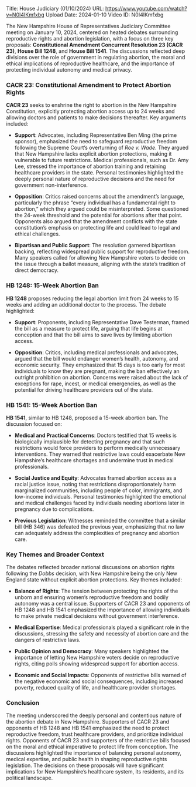 Title: House Judiciary (01/10/2024)
URL: https://www.youtube.com/watch?v=N0I4IKmfxbg
Upload Date: 2024-01-10
Video ID: N0I4IKmfxbg

The New Hampshire House of Representatives Judiciary Committee meeting on January 10, 2024, centered on heated debates surrounding reproductive rights and abortion legislation, with a focus on three key proposals: **Constitutional Amendment Concurrent Resolution 23 (CACR 23)**, **House Bill 1248**, and **House Bill 1541**. The discussions reflected deep divisions over the role of government in regulating abortion, the moral and ethical implications of reproductive healthcare, and the importance of protecting individual autonomy and medical privacy.

### **CACR 23: Constitutional Amendment to Protect Abortion Rights**
**CACR 23** seeks to enshrine the right to abortion in the New Hampshire Constitution, explicitly protecting abortion access up to 24 weeks and allowing doctors and patients to make decisions thereafter. Key arguments included:

- **Support**: Advocates, including Representative Ben Ming (the prime sponsor), emphasized the need to safeguard reproductive freedom following the Supreme Court’s overturning of *Roe v. Wade*. They argued that New Hampshire lacks explicit abortion protections, making it vulnerable to future restrictions. Medical professionals, such as Dr. Amy Lee, stressed the importance of abortion training and retaining healthcare providers in the state. Personal testimonies highlighted the deeply personal nature of reproductive decisions and the need for government non-interference.
  
- **Opposition**: Critics raised concerns about the amendment’s language, particularly the phrase “every individual has a fundamental right to abortion,” which they argued could be misinterpreted. Some questioned the 24-week threshold and the potential for abortions after that point. Opponents also argued that the amendment conflicts with the state constitution’s emphasis on protecting life and could lead to legal and ethical challenges.

- **Bipartisan and Public Support**: The resolution garnered bipartisan backing, reflecting widespread public support for reproductive freedom. Many speakers called for allowing New Hampshire voters to decide on the issue through a ballot measure, aligning with the state’s tradition of direct democracy.

### **HB 1248: 15-Week Abortion Ban**
**HB 1248** proposes reducing the legal abortion limit from 24 weeks to 15 weeks and adding an additional doctor to the process. The debate highlighted:

- **Support**: Proponents, including Representative Dave Testerman, framed the bill as a measure to protect life, arguing that life begins at conception and that the bill aims to save lives by limiting abortion access.

- **Opposition**: Critics, including medical professionals and advocates, argued that the bill would endanger women’s health, autonomy, and economic security. They emphasized that 15 days is too early for most individuals to know they are pregnant, making the ban effectively an outright prohibition on abortion. Concerns were raised about the lack of exceptions for rape, incest, or medical emergencies, as well as the potential for driving healthcare providers out of the state.

### **HB 1541: 15-Week Abortion Ban**
**HB 1541**, similar to HB 1248, proposed a 15-week abortion ban. The discussion focused on:

- **Medical and Practical Concerns**: Doctors testified that 15 weeks is biologically implausible for detecting pregnancy and that such restrictions would force providers to perform medically unnecessary interventions. They warned that restrictive laws could exacerbate New Hampshire’s healthcare shortages and undermine trust in medical professionals.

- **Social Justice and Equity**: Advocates framed abortion access as a racial justice issue, noting that restrictions disproportionately harm marginalized communities, including people of color, immigrants, and low-income individuals. Personal testimonies highlighted the emotional and medical challenges faced by individuals needing abortions later in pregnancy due to complications.

- **Previous Legislation**: Witnesses reminded the committee that a similar bill (HB 346) was defeated the previous year, emphasizing that no law can adequately address the complexities of pregnancy and abortion care.

### **Key Themes and Broader Context**
The debates reflected broader national discussions on abortion rights following the *Dobbs* decision, with New Hampshire being the only New England state without explicit abortion protections. Key themes included:

- **Balance of Rights**: The tension between protecting the rights of the unborn and ensuring women’s reproductive freedom and bodily autonomy was a central issue. Supporters of CACR 23 and opponents of HB 1248 and HB 1541 emphasized the importance of allowing individuals to make private medical decisions without government interference.

- **Medical Expertise**: Medical professionals played a significant role in the discussions, stressing the safety and necessity of abortion care and the dangers of restrictive laws.

- **Public Opinion and Democracy**: Many speakers highlighted the importance of letting New Hampshire voters decide on reproductive rights, citing polls showing widespread support for abortion access.

- **Economic and Social Impacts**: Opponents of restrictive bills warned of the negative economic and social consequences, including increased poverty, reduced quality of life, and healthcare provider shortages.

### **Conclusion**
The meeting underscored the deeply personal and contentious nature of the abortion debate in New Hampshire. Supporters of CACR 23 and opponents of HB 1248 and HB 1541 emphasized the need to protect reproductive freedom, trust healthcare providers, and prioritize individual rights. Opponents of CACR 23 and supporters of the restrictive bills focused on the moral and ethical imperative to protect life from conception. The discussions highlighted the importance of balancing personal autonomy, medical expertise, and public health in shaping reproductive rights legislation. The decisions on these proposals will have significant implications for New Hampshire’s healthcare system, its residents, and its political landscape.